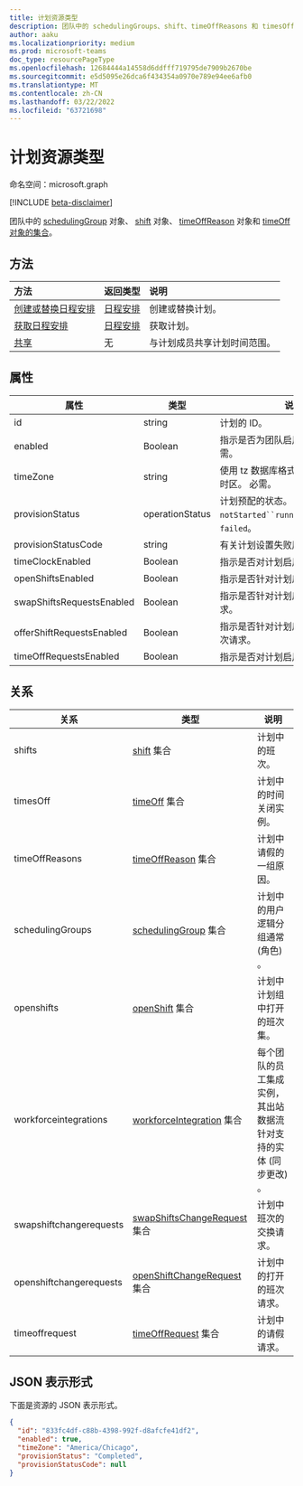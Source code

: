 ```yaml
---
title: 计划资源类型
description: 团队中的 schedulingGroups、shift、timeOffReasons 和 timesOff 集合。
author: aaku
ms.localizationpriority: medium
ms.prod: microsoft-teams
doc_type: resourcePageType
ms.openlocfilehash: 12684444a14558d6ddfff719795de7909b2670be
ms.sourcegitcommit: e5d5095e26dca6f434354a0970e789e94ee6afb0
ms.translationtype: MT
ms.contentlocale: zh-CN
ms.lasthandoff: 03/22/2022
ms.locfileid: "63721698"
---
```

# <a name="schedule-resource-type"></a>计划资源类型

命名空间：microsoft.graph

[!INCLUDE [beta-disclaimer](../../includes/beta-disclaimer.md)]

团队中的 [schedulingGroup](schedulinggroup.md) 对象、 [shift](shift.md) 对象、 [timeOffReason](timeoffreason.md) 对象和 [timeOff](timeoff.md) [对象的集合](../resources/team.md)。 

## <a name="methods"></a>方法

| 方法                                                    | 返回类型             | 说明                                        |
| :-------------------------------------------------------- | :---------------------- | :------------------------------------------------- |
| [创建或替换日程安排](../api/team-put-schedule.md) | [日程安排](schedule.md) | 创建或替换计划。                      |
| [获取日程安排](../api/schedule-get.md)                    | [日程安排](schedule.md) | 获取计划。                                    |
| [共享](../api/schedule-share.md)                         | 无                    | 与计划成员共享计划时间范围。 |

## <a name="properties"></a>属性

| 属性                  | 类型            | 说明                                                                                                      |
| ------------------------- | --------------- | ---------------------------------------------------------------------------------------------------------------- |
| id                        | string          | 计划的 ID。                                                                                              |
| enabled                   | Boolean         | 指示是否为团队启用日程安排。 必需。                                                |
| timeZone                  | string          | 使用 tz 数据库格式指示计划团队的时区。 必需。                                 |
| provisionStatus           | operationStatus | 计划预配的状态。 可能的值为 、、`notStarted``running``completed`、`failed`。 |
| provisionStatusCode       | string          | 有关计划设置失败原因的其他信息。                                                   |
| timeClockEnabled          | Boolean         | 指示是否对计划启用时间时钟。                                                        |
| openShiftsEnabled         | Boolean         | 指示是否针对计划启用打开的班次。                                                      |
| swapShiftsRequestsEnabled | Boolean         | 指示是否针对计划启用交换班次请求。                                             |
| offerShiftRequestsEnabled | Boolean         | 指示是否针对计划启用产品/服务班次请求。                                             |
| timeOffRequestsEnabled    | Boolean         | 指示是否对计划启用请假请求。                                                |

## <a name="relationships"></a>关系

| 关系            | 类型                                                             | 说明                                                                                                                           |
| ----------------------- | ---------------------------------------------------------------- | ------------------------------------------------------------------------------------------------------------------------------------- |
| shifts                  | [shift](shift.md) 集合                                     | 计划中的班次。                                                                                                           |
| timesOff                | [timeOff](timeoff.md) 集合                                 | 计划中的时间关闭实例。                                                                                           |
| timeOffReasons          | [timeOffReason](timeoffreason.md) 集合                     | 计划中请假的一组原因。                                                                                    |
| schedulingGroups        | [schedulingGroup](schedulinggroup.md) 集合                 | 计划中的用户逻辑分组通常 (角色) 。                                                                      |
| openshifts              | [openShift](openshift.md) 集合                             | 计划中计划组中打开的班次集。                                                                         |
| workforceintegrations   | [workforceIntegration](workforceintegration.md) 集合       | 每个团队的员工集成实例，其出站数据流针对支持的实体 (同步更改) 。 |
| swapshiftchangerequests | [swapShiftsChangeRequest](swapshiftschangerequest.md) 集合 | 计划中班次的交换请求。                                                                                         |
| openshiftchangerequests | [openShiftChangeRequest](openshiftchangerequest.md) 集合   | 计划中的打开的班次请求。                                                                                              |
| timeoffrequest          | [timeOffRequest](timeoffrequest.md) 集合                   | 计划中的请假请求。                                                                                                |

## <a name="json-representation"></a>JSON 表示形式

下面是资源的 JSON 表示形式。

<!-- {
  "blockType": "resource",
  "keyProperty": "id",
  "@odata.type": "microsoft.graph.schedule"
}-->

```json
{
  "id": "833fc4df-c88b-4398-992f-d8afcfe41df2",
  "enabled": true,
  "timeZone": "America/Chicago",
  "provisionStatus": "Completed",
  "provisionStatusCode": null
}
```

<!-- uuid: 8fcb5dbc-d5aa-4681-8e31-b001d5168d79
2015-10-25 14:57:30 UTC -->

<!--
{
  "type": "#page.annotation",
  "description": "schedule resource",
  "keywords": "",
  "section": "documentation",
  "tocPath": "",
  "suppressions": []
}
-->
